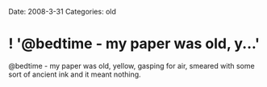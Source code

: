 Date: 2008-3-31
Categories: old

# ! '@bedtime - my paper was old, y...'

@bedtime - my paper was old, yellow, gasping for air, smeared with some sort of ancient ink and it meant nothing.
